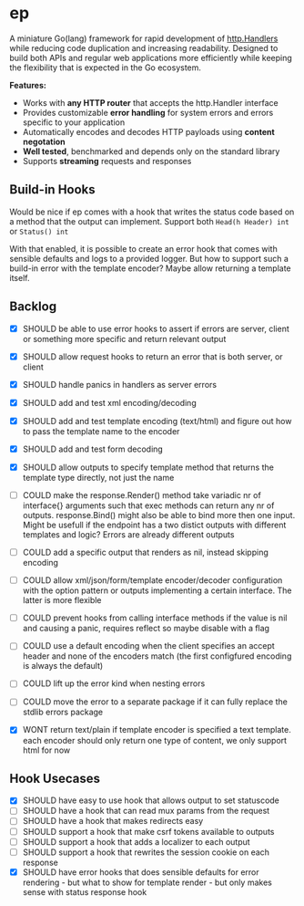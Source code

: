 # ep
A miniature Go(lang) framework for rapid development of [http.Handlers](https://pkg.go.dev/net/http?tab=doc#Handler) 
while reducing code duplication and increasing readability. Designed to build 
both APIs and regular web applications more efficiently while keeping the 
flexibility that is expected in the Go ecosystem.

__Features:__

- Works with __any HTTP router__ that accepts the http.Handler interface
- Provides customizable __error handling__ for system errors and errors specific to your application
- Automatically encodes and decodes HTTP payloads using __content negotation__ 
- __Well tested__, benchmarked and depends only on the standard library
- Supports __streaming__ requests and responses

## Build-in Hooks
Would be nice if ep comes with a hook that writes the status code based on a
method that the output can implement. Support both `Head(h Header) int`
or `Status() int`

With that enabled, it is possible to create an error hook that comes with
sensible defaults and logs to a provided logger. But how to support such a
build-in error with the template encoder? Maybe allow returning a template
itself. 


## Backlog
- [x] SHOULD be able to use error hooks to assert if errors are server, client or
      		 something more specific and return relevant output
- [x] SHOULD allow request hooks to return an error that is both server, or client
- [x] SHOULD handle panics in handlers as server errors
- [x] SHOULD add and test xml encoding/decoding
- [x] SHOULD add and test template encoding (text/html) and figure out how to
      		 pass the template name to the encoder
- [x] SHOULD add and test form decoding
- [x] SHOULD allow outputs to specify template method that returns the template
             type directly, not just the name

- [ ] COULD  make the response.Render() method take variadic nr of interface{}
             arguments such that exec methods can return any nr of outputs.
             response.Bind() might also be able to bind more then one input.
             Might be usefull if the endpoint has a two distict outputs with
             different templates and logic? Errors are already different outputs
- [ ] COULD  add a specific output that renders as nil, instead skipping encoding 
- [ ] COULD  allow xml/json/form/template encoder/decoder configuration with the
             option pattern or outputs implementing a certain interface. The 
             latter is more flexible
- [ ] COULD  prevent hooks from calling interface methods if the value is nil and
      		 causing a panic, requires reflect so maybe disable with a flag
- [ ] COULD  use a default encoding when the client specifies an accept header
      		 and none of the encoders match (the first configfured encoding
      		 is always the default)
- [ ] COULD  lift up the error kind when nesting errors
- [ ] COULD  move the error to a separate package if it can fully replace the
             stdlib errors package

- [x] WONT   return text/plain if template encoder is specified a text template. 
             each encoder should only return one type of content, we only support
             html for now

## Hook Usecases
- [x] SHOULD have easy to use hook that allows output to set statuscode
- [ ] SHOULD have a hook that can read mux params from the request
- [ ] SHOULD have a hook that makes redirects easy
- [ ] SHOULD support a hook that make csrf tokens available to outputs
- [ ] SHOULD support a hook that adds a localizer to each output
- [ ] SHOULD support a hook that rewrites the session cookie on each response
- [x] SHOULD have error hooks that does sensible defaults for error rendering
		- but what to show for template render
		- but only makes sense with status response hook